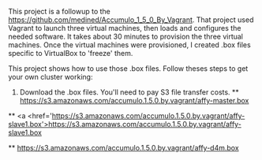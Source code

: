 
This project is a followup to the https://github.com/medined/Accumulo_1_5_0_By_Vagrant. That project used Vagrant to launch three virtual machines, then loads and configures the needed software. It takes about 30 minutes to provision the three virtual machines. Once the virtual machines were provisioned, I created .box files specific to VirtualBox to 'freeze' them.

This project shows how to use those .box files. Follow theses steps to get your own cluster working:

1. Download the .box files. You'll need to pay S3 file transfer costs.
 ** <a href='https://s3.amazonaws.com/accumulo.1.5.0.by.vagrant/affy-master.box'>https://s3.amazonaws.com/accumulo.1.5.0.by.vagrant/affy-master.box</a>

 ** <a <href='https://s3.amazonaws.com/accumulo.1.5.0.by.vagrant/affy-slave1.box'>https://s3.amazonaws.com/accumulo.1.5.0.by.vagrant/affy-slave1.box</a>

 ** <a href='https://s3.amazonaws.com/accumulo.1.5.0.by.vagrant/affy-d4m.box'>https://s3.amazonaws.com/accumulo.1.5.0.by.vagrant/affy-d4m.box</a>

